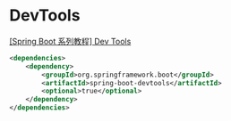 # DevTools
<!-- @author 2020-11-16 -->

[[Spring Boot 系列教程] Dev Tools](https://www.jianshu.com/p/cdc00059eafe)


```xml
<dependencies>
    <dependency>
        <groupId>org.springframework.boot</groupId>
        <artifactId>spring-boot-devtools</artifactId>
        <optional>true</optional>
    </dependency>
</dependencies>
```